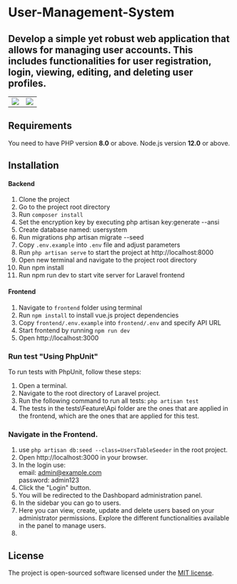 # User-Management-System
## Develop a simple yet robust web application that allows for managing user accounts. This includes functionalities for user registration, login, viewing, editing, and deleting user profiles.


<table>
    <tr>
        <td>
            <a href="https://laravel.com"><img src="https://i.imgur.com/pBNT1yy.png" /></a>
        </td>
        <td>
            <a href="https://vuejs.org/"><img src="https://i.imgur.com/BxQe48y.png" /></a>
        </td>
    </tr>
</table> 


## Requirements
You need to have PHP version **8.0** or above. Node.js version **12.0** or above.


## Installation

#### Backend
1. Clone the project
2. Go to the project root directory
3. Run `composer install`
4. Set the encryption key by executing php artisan key:generate --ansi
5. Create database named: usersystem
6. Run migrations php artisan migrate --seed  
7. Copy `.env.example` into `.env` file and adjust parameters
8. Run `php artisan serve` to start the project at http://localhost:8000
9. Open new terminal and navigate to the project root directory
10. Run npm install
11. Run npm run dev to start vite server for Laravel frontend


#### Frontend
1. Navigate to `frontend` folder using terminal
2. Run `npm install` to install vue.js project dependencies
3. Copy `frontend/.env.example` into `frontend/.env` and specify API URL
4. Start frontend by running `npm run dev`
5. Open http://localhost:3000

### Run test "Using PhpUnit"
To run tests with PhpUnit, follow these steps:

1. Open a terminal.
2. Navigate to the root directory of Laravel project.
3. Run the following command to run all tests: `php artisan test`
4. The tests in the tests\Feature\Api folder are the ones that are applied in the frontend, which are the ones that are applied for this test.

### Navigate in the Frontend.

1. use `php artisan db:seed --class=UsersTableSeeder` in the root project.
2. Open http://localhost:3000 in your browser.
3. In the login use:  
    email:     admin@example.com  
    password:  admin123
4. Click the "Login" button.
5. You will be redirected to the Dashbopard administration panel.
6. In the sidebar you can go to users.
7. Here you can view, create, update and delete users based on your administrator permissions. Explore the different functionalities available in the panel to manage users.
8. 


## License

The project is open-sourced software licensed under the [MIT license](https://opensource.org/licenses/MIT).
